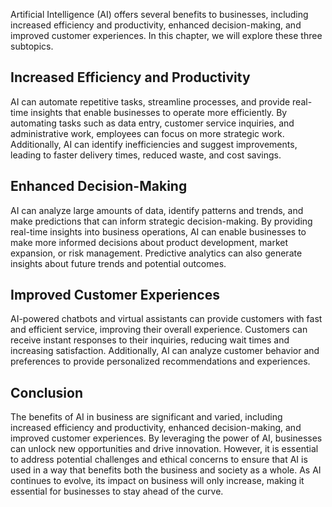 
Artificial Intelligence (AI) offers several benefits to businesses, including increased efficiency and productivity, enhanced decision-making, and improved customer experiences. In this chapter, we will explore these three subtopics.

Increased Efficiency and Productivity
-------------------------------------

AI can automate repetitive tasks, streamline processes, and provide real-time insights that enable businesses to operate more efficiently. By automating tasks such as data entry, customer service inquiries, and administrative work, employees can focus on more strategic work. Additionally, AI can identify inefficiencies and suggest improvements, leading to faster delivery times, reduced waste, and cost savings.

Enhanced Decision-Making
------------------------

AI can analyze large amounts of data, identify patterns and trends, and make predictions that can inform strategic decision-making. By providing real-time insights into business operations, AI can enable businesses to make more informed decisions about product development, market expansion, or risk management. Predictive analytics can also generate insights about future trends and potential outcomes.

Improved Customer Experiences
-----------------------------

AI-powered chatbots and virtual assistants can provide customers with fast and efficient service, improving their overall experience. Customers can receive instant responses to their inquiries, reducing wait times and increasing satisfaction. Additionally, AI can analyze customer behavior and preferences to provide personalized recommendations and experiences.

Conclusion
----------

The benefits of AI in business are significant and varied, including increased efficiency and productivity, enhanced decision-making, and improved customer experiences. By leveraging the power of AI, businesses can unlock new opportunities and drive innovation. However, it is essential to address potential challenges and ethical concerns to ensure that AI is used in a way that benefits both the business and society as a whole. As AI continues to evolve, its impact on business will only increase, making it essential for businesses to stay ahead of the curve.
